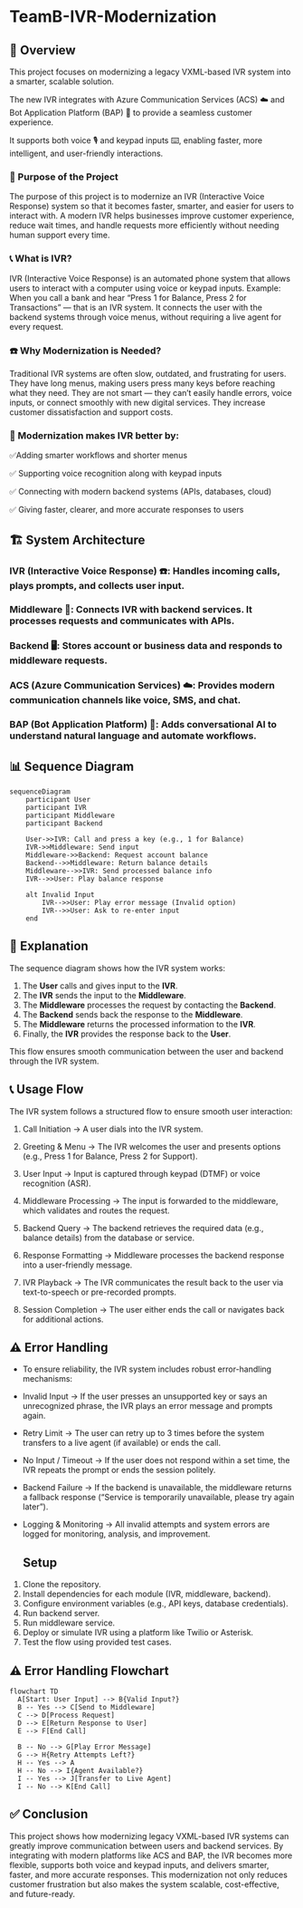 # TeamB-IVR-Modernization

## 📖 Overview

This project focuses on modernizing a legacy VXML-based IVR system into a smarter, scalable solution.

The new IVR integrates with Azure Communication Services (ACS) ☁️ and Bot Application Platform (BAP) 🤖 to provide a seamless customer experience. 

It supports both voice 🎙️ and keypad inputs ⌨️, enabling faster, more intelligent, and user-friendly interactions.


### 📌 Purpose of the Project

The purpose of this project is to modernize an IVR (Interactive Voice Response) system so that it becomes faster, smarter, and easier for users to interact with.
A modern IVR helps businesses improve customer experience, reduce wait times, and handle requests more efficiently without needing human support every time.

### 📞 What is IVR?

IVR (Interactive Voice Response) is an automated phone system that allows users to interact with a computer using voice or keypad inputs.
Example: When you call a bank and hear “Press 1 for Balance, Press 2 for Transactions” — that is an IVR system.
It connects the user with the backend systems through voice menus, without requiring a live agent for every request.

### ☎️ Why Modernization is Needed?

Traditional IVR systems are often slow, outdated, and frustrating for users.
They have long menus, making users press many keys before reaching what they need.
They are not smart — they can’t easily handle errors, voice inputs, or connect smoothly with new digital services.
They increase customer dissatisfaction and support costs.

### 🔄 Modernization makes IVR better by:

✅Adding smarter workflows and shorter menus

✅ Supporting voice recognition along with keypad inputs

✅ Connecting with modern backend systems (APIs, databases, cloud)

✅ Giving faster, clearer, and more accurate responses to users

## 🏗️ System Architecture

### IVR (Interactive Voice Response) ☎️: Handles incoming calls, plays prompts, and collects user input.

### Middleware 🔄: Connects IVR with backend services. It processes requests and communicates with APIs.

### Backend 🖥️: Stores account or business data and responds to middleware requests.

### ACS (Azure Communication Services) ☁️: Provides modern communication channels like voice, SMS, and chat.

### BAP (Bot Application Platform) 🤖: Adds conversational AI to understand natural language and automate workflows.

## 📊 Sequence Diagram

```mermaid
sequenceDiagram
    participant User
    participant IVR
    participant Middleware
    participant Backend

    User->>IVR: Call and press a key (e.g., 1 for Balance)
    IVR->>Middleware: Send input
    Middleware->>Backend: Request account balance
    Backend-->>Middleware: Return balance details
    Middleware-->>IVR: Send processed balance info
    IVR-->>User: Play balance response

    alt Invalid Input
        IVR-->>User: Play error message (Invalid option)
        IVR-->>User: Ask to re-enter input
    end

```

## 📝 Explanation
The sequence diagram shows how the IVR system works:
1. The **User** calls and gives input to the **IVR**.
2. The **IVR** sends the input to the **Middleware**.
3. The **Middleware** processes the request by contacting the **Backend**.
4. The **Backend** sends back the response to the **Middleware**.
5. The **Middleware** returns the processed information to the **IVR**.
6. Finally, the **IVR** provides the response back to the **User**.

This flow ensures smooth communication between the user and backend through the IVR system.
## 📞 Usage Flow

The IVR system follows a structured flow to ensure smooth user interaction:
1. Call Initiation → A user dials into the IVR system.

2. Greeting & Menu → The IVR welcomes the user and presents options (e.g., Press 1 for Balance, Press 2 for Support).

3. User Input → Input is captured through keypad (DTMF) or voice recognition (ASR).

4. Middleware Processing → The input is forwarded to the middleware, which validates and routes the request.

5. Backend Query → The backend retrieves the required data (e.g., balance details) from the database or service.

6. Response Formatting → Middleware processes the backend response into a user-friendly message.

7. IVR Playback → The IVR communicates the result back to the user via text-to-speech or pre-recorded prompts.

8. Session Completion → The user either ends the call or navigates back for additional actions.
## ⚠️ Error Handling

- To ensure reliability, the IVR system includes robust error-handling mechanisms:

- Invalid Input → If the user presses an unsupported key or says an unrecognized phrase, the IVR plays an error message and prompts again.

- Retry Limit → The user can retry up to 3 times before the system transfers to a live agent (if available) or ends the call.

- No Input / Timeout → If the user does not respond within a set time, the IVR repeats the prompt or ends the session politely.

- Backend Failure → If the backend is unavailable, the middleware returns a fallback response (“Service is temporarily unavailable, please try again later”).

- Logging & Monitoring → All invalid attempts and system errors are logged for monitoring, analysis, and improvement.
  
  ## Setup
  
1. Clone the repository.
2. Install dependencies for each module (IVR, middleware, backend).
3. Configure environment variables (e.g., API keys, database credentials).
4. Run backend server.
5. Run middleware service.
6. Deploy or simulate IVR using a platform like Twilio or Asterisk.
7. Test the flow using provided test cases.
## ⚠️ Error Handling Flowchart
  ```mermaid
flowchart TD
    A[Start: User Input] --> B{Valid Input?}
    B -- Yes --> C[Send to Middleware]
    C --> D[Process Request]
    D --> E[Return Response to User]
    E --> F[End Call]

    B -- No --> G[Play Error Message]
    G --> H{Retry Attempts Left?}
    H -- Yes --> A
    H -- No --> I{Agent Available?}
    I -- Yes --> J[Transfer to Live Agent]
    I -- No --> K[End Call]
```
## ✅ Conclusion

This project shows how modernizing legacy VXML-based IVR systems can greatly improve communication between users and backend services. By integrating with modern platforms like ACS and BAP, the IVR becomes more flexible, supports both voice and keypad inputs, and delivers smarter, faster, and more accurate responses. This modernization not only reduces customer frustration but also makes the system scalable, cost-effective, and future-ready.
